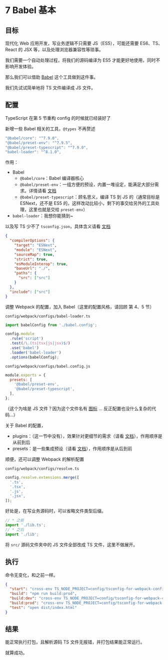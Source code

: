 # 7 Babel 基本

## 目标

现代化 Web 应用开发，写业务逻辑不只需要 JS（ES5），可能还需要 ES6、TS、React 的 JSX 等，以及处理浏览器兼容性等琐事。

我们需要一个自动处理过程，将我们的源码编译为 ES5 才能更好地使用，同时不影响开发体验。

那么我们可以借助 [Babel](https://babeljs.io/) 这个工具做到这件事。

我们先试试简单地将 TS 文件编译成 JS 文件。

## 配置

TypeScript 在第 5 节重构 config 的时候就已经装好了

新增一些 Babel 相关的工具，`@types` 不再赘述

```js
"@babel/core": "^7.9.0",
"@babel/preset-env": "^7.9.5",
"@babel/preset-typescript": "^7.9.0",
"babel-loader": "^8.1.0",
```

作用：

- Babel
  - `@babel/core`：Babel 编译器核心
  - `@babel/preset-env`：一组方便的预设，内置一堆设定，能满足大部分需求。详情请看 [文档](https://babeljs.io/docs/en/babel-preset-env)
  - `@babel/preset-typescript`：顾名思义，编译 TS 到 JS 的（通常目标是 ESNext，还不是 ES5 的，这样改动比较小，剩下的事交给另外的工具处理，这里也就是交给 `preset-env`）
- `babel-loader`：我想你能猜到~

以及写 TS 少不了 `tsconfig.json`，具体含义请看 [文档](https://www.typescriptlang.org/docs/handbook/compiler-options.html)

```json
{
  "compilerOptions": {
    "target": "ESNext",
    "module": "ESNext",
    "sourceMap": true,
    "strict": true,
    "esModuleInterop": true,
    "baseUrl": "./",
    "paths": {
      "src": ["src"]
    }
  },
  "include": ["src"]
}
```

调整 Webpack 的配置，加入 Babel（这里的配置风格，请回顾 第 4、5 节）

`config/webpack/configs/babel-loader.ts`

```ts
import babelConfig from './babel.config';

config.module
  .rule('script')
  .test(/\.(ts|tsx|js|jsx)$/)
  .use('babel')
  .loader('babel-loader')
  .options(babelConfig);
```

`config/webpack/configs/babel.config.js`

```js
module.exports = {
  presets: [
    '@babel/preset-env',
    '@babel/preset-typescript',
  ],
};
```

（这个为啥是 JS 文件？因为这个文件名有 [图标](https://marketplace.visualstudio.com/items?itemName=PKief.material-icon-theme) … 反正配置也没什么复杂的代码…）

关于 Babel 的配置，

- plugins：（这一节中没有），效果针对更细节的需求（请看 [文档](https://babeljs.io/docs/en/plugins/)），作用顺序是从前到后
- presets：是一些集成预设（请看 [文档](https://babeljs.io/docs/en/presets)），作用顺序是从后到前

顺便，还可以调整 Webpack 的解析配置

`config/webpack/configs/resolve.ts`

```js
config.resolve.extensions.merge([
  '.ts',
  '.tsx',
  '.js',
  '.jsx',
]);
```

好处是，在写业务源码时，可以省略文件类型后缀。

```js
// * 之前
import './lib.ts';
// * 之后
import './lib';
```

将 `src/` 源码文件夹中的 JS 文件全部改成 TS 文件，这里不做展开。

## 执行

命令无变化，和之前一样。

```json
{
  "start": "cross-env TS_NODE_PROJECT=config/tsconfig-for-webpack-config.json webpack-dev-server --open --config=config/webpack/webpack.server.ts",
  "build": "npm run build:prod",
  "build:dev": "cross-env TS_NODE_PROJECT=config/tsconfig-for-webpack-config.json webpack --config=config/webpack/webpack.dev.ts",
  "build:prod": "cross-env TS_NODE_PROJECT=config/tsconfig-for-webpack-config.json webpack --config=config/webpack/webpack.prod.ts",
  "test": "open dist/index.html"
}
```

## 结果

能正常执行打包，且解析源码 TS 文件无报错，并打包结果能正常运行。

就算成功。
